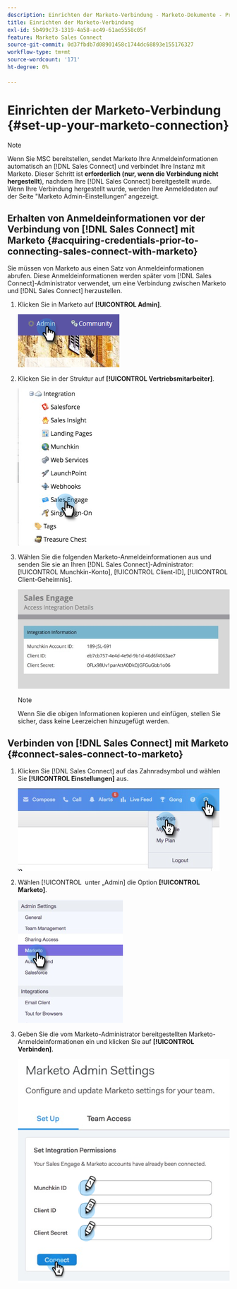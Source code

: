 ```yaml
---
description: Einrichten der Marketo-Verbindung - Marketo-Dokumente - Produktdokumentation
title: Einrichten der Marketo-Verbindung
exl-id: 5b499c73-1319-4a58-ac49-61ae5558c05f
feature: Marketo Sales Connect
source-git-commit: 0d37fbdb7d08901458c1744dc68893e155176327
workflow-type: tm+mt
source-wordcount: '171'
ht-degree: 0%

---
```


# Einrichten der Marketo-Verbindung {#set-up-your-marketo-connection}

>[!NOTE]
>
>Wenn Sie MSC bereitstellen, sendet Marketo Ihre Anmeldeinformationen automatisch an [!DNL Sales Connect] und verbindet Ihre Instanz mit Marketo. Dieser Schritt ist **erforderlich (nur, wenn die Verbindung nicht hergestellt**), nachdem Ihre [!DNL Sales Connect] bereitgestellt wurde. Wenn Ihre Verbindung hergestellt wurde, werden Ihre Anmeldedaten auf der Seite &quot;Marketo Admin-Einstellungen“ angezeigt.

## Erhalten von Anmeldeinformationen vor der Verbindung von [!DNL Sales Connect] mit Marketo {#acquiring-credentials-prior-to-connecting-sales-connect-with-marketo}

Sie müssen von Marketo aus einen Satz von Anmeldeinformationen abrufen. Diese Anmeldeinformationen werden später vom [!DNL Sales Connect]-Administrator verwendet, um eine Verbindung zwischen Marketo und [!DNL Sales Connect] herzustellen.

1. Klicken Sie in Marketo auf **[!UICONTROL Admin]**.

   ![](assets/manually-set-up-your-marketo-connection-1.png)

1. Klicken Sie in der Struktur auf **[!UICONTROL Vertriebsmitarbeiter]**.

   ![](assets/manually-set-up-your-marketo-connection-2.png)

1. Wählen Sie die folgenden Marketo-Anmeldeinformationen aus und senden Sie sie an Ihren [!DNL Sales Connect]-Administrator: [!UICONTROL Munchkin-Konto], [!UICONTROL Client-ID], [!UICONTROL Client-Geheimnis].

   ![](assets/manually-set-up-your-marketo-connection-3.jpg)

   >[!NOTE]
   >
   >Wenn Sie die obigen Informationen kopieren und einfügen, stellen Sie sicher, dass keine Leerzeichen hinzugefügt werden.

## Verbinden von [!DNL Sales Connect] mit Marketo {#connect-sales-connect-to-marketo}

1. Klicken Sie [!DNL Sales Connect] auf das Zahnradsymbol und wählen Sie **[!UICONTROL Einstellungen]** aus.

   ![](assets/manually-set-up-your-marketo-connection-4.png)

1. Wählen [!UICONTROL &#x200B; unter „Admin] die Option **[!UICONTROL Marketo]**.

   ![](assets/manually-set-up-your-marketo-connection-5.png)

1. Geben Sie die vom Marketo-Administrator bereitgestellten Marketo-Anmeldeinformationen ein und klicken Sie auf **[!UICONTROL Verbinden]**.

   ![](assets/manually-set-up-your-marketo-connection-6.png)
